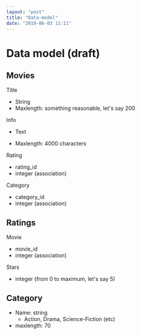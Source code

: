 ```yaml
---
layout: "post"
title: "Data-model"
date: "2019-06-03 11:11"
---
```


# Data model (draft)

## Movies

Title
  * String
  * Maxlength: something reasonable, let's say 200

Info

  * Text

  * Maxlength: 4000 characters

Rating
  * rating_id
  * integer (association)

Category
  * category_id
  * integer (association)

## Ratings

Movie
  * movie_id
  * integer (association)

Stars
* integer (from 0 to maximum, let's say 5)

## Category
* Name: string
  * Action, Drama, Science-Fiction (etc)
* maxlength: 70
